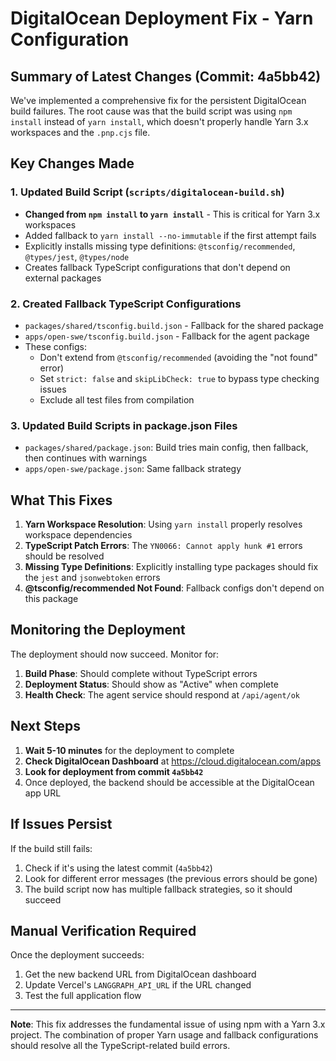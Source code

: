 # DigitalOcean Deployment Fix - Yarn Configuration

## Summary of Latest Changes (Commit: 4a5bb42)

We've implemented a comprehensive fix for the persistent DigitalOcean build failures. The root cause was that the build script was using `npm install` instead of `yarn install`, which doesn't properly handle Yarn 3.x workspaces and the `.pnp.cjs` file.

## Key Changes Made

### 1. Updated Build Script (`scripts/digitalocean-build.sh`)

- **Changed from `npm install` to `yarn install`** - This is critical for Yarn 3.x workspaces
- Added fallback to `yarn install --no-immutable` if the first attempt fails
- Explicitly installs missing type definitions: `@tsconfig/recommended`, `@types/jest`, `@types/node`
- Creates fallback TypeScript configurations that don't depend on external packages

### 2. Created Fallback TypeScript Configurations

- `packages/shared/tsconfig.build.json` - Fallback for the shared package
- `apps/open-swe/tsconfig.build.json` - Fallback for the agent package
- These configs:
  - Don't extend from `@tsconfig/recommended` (avoiding the "not found" error)
  - Set `strict: false` and `skipLibCheck: true` to bypass type checking issues
  - Exclude all test files from compilation

### 3. Updated Build Scripts in package.json Files

- `packages/shared/package.json`: Build tries main config, then fallback, then continues with warnings
- `apps/open-swe/package.json`: Same fallback strategy

## What This Fixes

1. **Yarn Workspace Resolution**: Using `yarn install` properly resolves workspace dependencies
2. **TypeScript Patch Errors**: The `YN0066: Cannot apply hunk #1` errors should be resolved
3. **Missing Type Definitions**: Explicitly installing type packages should fix the `jest` and `jsonwebtoken` errors
4. **@tsconfig/recommended Not Found**: Fallback configs don't depend on this package

## Monitoring the Deployment

The deployment should now succeed. Monitor for:

1. **Build Phase**: Should complete without TypeScript errors
2. **Deployment Status**: Should show as "Active" when complete
3. **Health Check**: The agent service should respond at `/api/agent/ok`

## Next Steps

1. **Wait 5-10 minutes** for the deployment to complete
2. **Check DigitalOcean Dashboard** at https://cloud.digitalocean.com/apps
3. **Look for deployment from commit `4a5bb42`**
4. Once deployed, the backend should be accessible at the DigitalOcean app URL

## If Issues Persist

If the build still fails:

1. Check if it's using the latest commit (`4a5bb42`)
2. Look for different error messages (the previous errors should be gone)
3. The build script now has multiple fallback strategies, so it should succeed

## Manual Verification Required

Once the deployment succeeds:

1. Get the new backend URL from DigitalOcean dashboard
2. Update Vercel's `LANGGRAPH_API_URL` if the URL changed
3. Test the full application flow

---

**Note**: This fix addresses the fundamental issue of using npm with a Yarn 3.x project. The combination of proper Yarn usage and fallback configurations should resolve all the TypeScript-related build errors.
